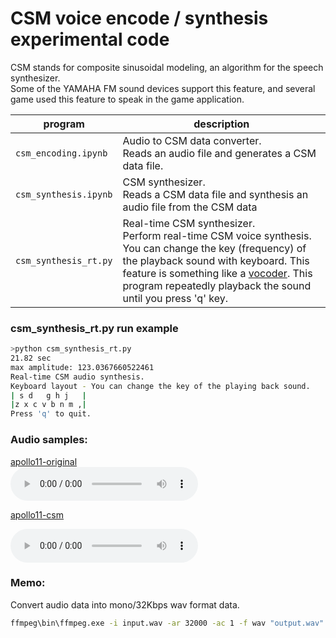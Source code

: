 # CSM voice encode / synthesis experimental code  

CSM stands for composite sinusoidal modeling, an algorithm for the speech synthesizer.  
Some of the YAMAHA FM sound devices support this feature, and several game used this feature to speak in the game application.  

|program|description|
|-|-|
|`csm_encoding.ipynb`|Audio to CSM data converter.<br>Reads an audio file and generates a CSM data file.|
|`csm_synthesis.ipynb`|CSM synthesizer.<br>Reads a CSM data file and synthesis an audio file from the CSM data|
|`csm_synthesis_rt.py`|Real-time CSM synthesizer.<br>Perform real-time CSM voice synthesis. You can change the key (frequency) of the playback sound with keyboard. This feature is something like a [vocoder](https://en.wikipedia.org/wiki/Vocoder). This program repeatedly playback the sound until you press 'q' key.|

### csm_synthesis_rt.py run example 
```sh
>python csm_synthesis_rt.py
21.82 sec
max amplitude: 123.0367660522461
Real-time CSM audio synthesis.
Keyboard layout - You can change the key of the playing back sound.
| s d   g h j   |
|z x c v b n m ,|
Press 'q' to quit.

```
### Audio samples:

[apollo11-original](https://github.com/yas-sim/csm_voice_encode_synthesis_python/blob/main/resources/apollo11_launch.wav?raw=true)  
<audio controls>
    <source src="https://github.com/yas-sim/csm_voice_encode_synthesis_python/blob/main/resources/apollo11_launch.wav?raw=true">
</audio>  

[apollo11-csm](https://github.com/yas-sim/csm_voice_encode_synthesis_python/blob/main/resources/apollo11_launch_out.wav?raw=true)

<audio controls>
    <source src="https://github.com/yas-sim/csm_voice_encode_synthesis_python/blob/main/resources/apollo11_launch_out.wav?raw=true">
</audio>  

### Memo:  
Convert audio data into mono/32Kbps wav format data.

```sh
ffmpeg\bin\ffmpeg.exe -i input.wav -ar 32000 -ac 1 -f wav "output.wav"
```
